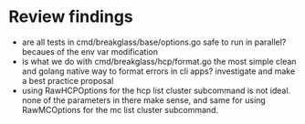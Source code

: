 # Review findings

- are all tests in cmd/breakglass/base/options.go safe to run in parallel? becaues of the env var modification
- is what we do with cmd/breakglass/hcp/format.go the most simple clean and golang native way to format errors in cli apps? investigate and make a best practice proposal
- using RawHCPOptions for the hcp list cluster subcommand is not ideal. none of the parameters in there make sense, and same for using RawMCOptions for the mc list cluster subcommand.

